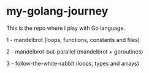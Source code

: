 # my-golang-journey
This is the repo where I play with Go language.

1 - mandelbrot (loops, functions, constants and files)

2 - mandelbrot-but-parallel (mandelbrot + goroutines)

3 - follow-the-white-rabbit (loops, types and arrays)


